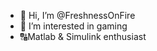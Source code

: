 - 👋 Hi, I’m @FreshnessOnFire
- 👀 I’m interested in gaming
- 🔠Matlab & Simulink enthusiast

<!---
FreshnessOnFire/FreshnessOnFire is a ✨ special ✨ repository because its `README.md` (this file) appears on your GitHub profile.
You can click the Preview link to take a look at your changes.
--->
